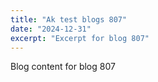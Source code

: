 ```yaml
---
title: "Ak test blogs 807"
date: "2024-12-31"
excerpt: "Excerpt for blog 807"
---
```


Blog content for blog 807
